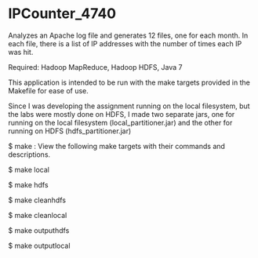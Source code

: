 # IPCounter_4740
Analyzes an Apache log file and generates 12 files, one for each month. In each file, there is a list of IP addresses with the number of times each IP was hit.

Required: Hadoop MapReduce, Hadoop HDFS, Java 7

This application is intended to be run with the make targets provided in the Makefile for ease of use.

Since I was developing the assignment running on the local filesystem, but the labs were mostly done on HDFS, I made two separate jars, one for running on the local filesystem (local_partitioner.jar) and the other for running on HDFS (hdfs_partitioner.jar)



$ make : View the following make targets with their commands and descriptions.

$ make local
	
$ make hdfs

$ make cleanhdfs

$ make cleanlocal

$ make outputhdfs

$ make outputlocal
